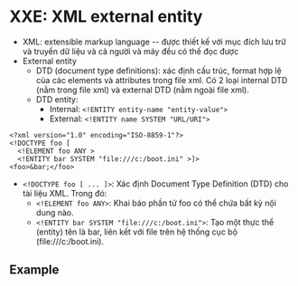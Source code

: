 # XXE: XML external entity

- XML: extensible markup language -- được thiết kế với mục đích lưu trữ và truyền dữ liệu và cả người và máy đều có thế đọc được
- External entity
    - DTD (document type definitions): xác định cấu trúc, format hợp lệ của các elements và attributes trong file xml. Có 2 loại internal DTD (nằm trong file xml) và external DTD (nằm ngoài file xml).
    - DTD entity:
        - Internal: `<!ENTITY entity-name "entity-value">`
        - External: `<!ENTITY name SYSTEM "URL/URI">`

```
<?xml version="1.0" encoding="ISO-8859-1"?>
<!DOCTYPE foo [
  <!ELEMENT foo ANY >
  <!ENTITY bar SYSTEM "file:///c:/boot.ini" >]>
<foo>&bar;</foo>
```

- `<!DOCTYPE foo [ ... ]>`: Xác định Document Type Definition (DTD) cho tài liệu XML. Trong đó:
  - `<!ELEMENT foo ANY>`: Khai báo phần tử foo có thể chứa bất kỳ nội dung nào.
  - `<!ENTITY bar SYSTEM "file:///c:/boot.ini">`: Tạo một thực thể (entity) tên là bar, liên kết với file trên hệ thống cục bộ (file:///c:/boot.ini).

## Example

